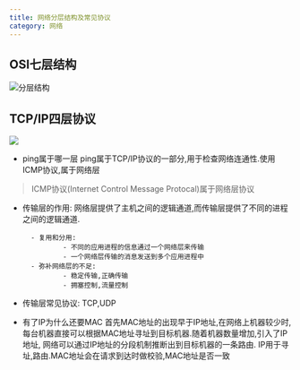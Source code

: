 ```yaml
---
title: 网络分层结构及常见协议
category: 网络
---
```

## OSI七层结构
![分层结构]()

## TCP/IP四层协议
![](https://p1-jj.byteimg.com/tos-cn-i-t2oaga2asx/gold-user-assets/2020/7/30/1739d1d409e3174b~tplv-t2oaga2asx-zoom-in-crop-mark:1512:0:0:0.awebp)

- ping属于哪一层
ping属于TCP/IP协议的一部分,用于检查网络连通性.使用ICMP协议,属于网络层
> ICMP协议(Internet Control Message Protocal)属于网络层协议

- 传输层的作用:
网络层提供了主机之间的逻辑通道,而传输层提供了不同的进程之间的逻辑通道.

        - 复用和分用:
                - 不同的应用进程的信息通过一个网络层来传输
                - 一个网络层传输的消息发送到多个应用进程中
        - 弥补网络层的不足:
                - 稳定传输,正确传输
                - 拥塞控制,流量控制

- 传输层常见协议:
TCP,UDP

- 有了IP为什么还要MAC
首先MAC地址的出现早于IP地址,在网络上机器较少时,每台机器直接可以根据MAC地址寻址到目标机器.随着机器数量增加,引入了IP地址,
网络可以通过IP地址的分段机制推断出到目标机器的一条路由.
IP用于寻址,路由.MAC地址会在请求到达时做校验,MAC地址是否一致
